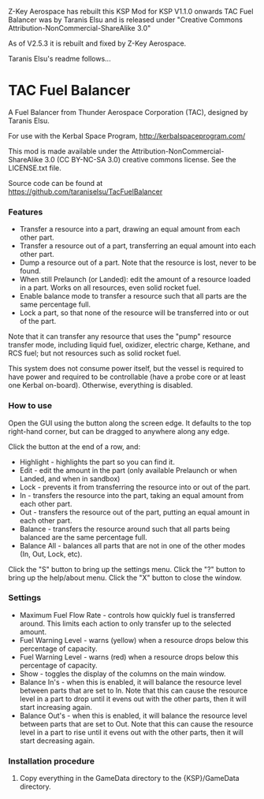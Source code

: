 Z-Key Aerospace has rebuilt this KSP Mod for KSP V1.1.0 onwards
TAC Fuel Balancer was by Taranis Elsu and is released under "Creative Commons Attribution-NonCommercial-ShareAlike 3.0"

As of V2.5.3 it is rebuilt and fixed by Z-Key Aerospace.



Taranis Elsu's readme follows...





TAC Fuel Balancer
===================

A Fuel Balancer from Thunder Aerospace Corporation (TAC), designed by Taranis Elsu.

For use with the Kerbal Space Program, http://kerbalspaceprogram.com/

This mod is made available under the Attribution-NonCommercial-ShareAlike 3.0 (CC BY-NC-SA 3.0) creative commons license. See the LICENSE.txt file.

Source code can be found at https://github.com/taraniselsu/TacFuelBalancer

### Features
* Transfer a resource into a part, drawing an equal amount from each other part.
* Transfer a resource out of a part, transferring an equal amount into each other part.
* Dump a resource out of a part. Note that the resource is lost, never to be found.
* When still Prelaunch (or Landed): edit the amount of a resource loaded in a part. Works
  on all resources, even solid rocket fuel.
* Enable balance mode to transfer a resource such that all parts are the same percentage
  full.
* Lock a part, so that none of the resource will be transferred into or out of the part.

Note that it can transfer any resource that uses the "pump" resource transfer mode,
including liquid fuel, oxidizer, electric charge, Kethane, and RCS fuel; but not resources
such as solid rocket fuel.

This system does not consume power itself, but the vessel is required to have power and
required to be controllable (have a probe core or at least one Kerbal on-board). Otherwise,
everything is disabled.

### How to use
Open the GUI using the button along the screen edge. It defaults to the top right-hand corner,
but can be dragged to anywhere along any edge.

Click the button at the end of a row, and:
* Highlight - highlights the part so you can find it.
* Edit - edit the amount in the part (only available Prelaunch or when Landed, and when in sandbox)
* Lock - prevents it from transferring the resource into or out of the part.
* In - transfers the resource into the part, taking an equal amount from each other part.
* Out - transfers the resource out of the part, putting an equal amount in each other part.
* Balance - transfers the resource around such that all parts being balanced are the same
  percentage full.
* Balance All - balances all parts that are not in one of the other modes (In, Out, Lock, etc).

Click the "S" button to bring up the settings menu.
Click the "?" button to bring up the help/about menu.
Click the "X" button to close the window.

### Settings
* Maximum Fuel Flow Rate - controls how quickly fuel is transferred around. This limits each
  action to only transfer up to the selected amount.
* Fuel Warning Level - warns (yellow) when a resource drops below this percentage of capacity.
* Fuel Warning Level - warns (red) when a resource drops below this percentage of capacity.
* Show <whatever> - toggles the display of the columns on the main window.
* Balance In's - when this is enabled, it will balance the resource level between parts that are
  set to In. Note that this can cause the resource level in a part to drop until it evens out with
  the other parts, then it will start increasing again.
* Balance Out's - when this is enabled, it will balance the resource level between parts that
  are set to Out. Note that this can cause the resource level in a part to rise until it evens out
  with the other parts, then it will start decreasing again.

### Installation procedure
1) Copy everything in the GameData directory to the {KSP}/GameData directory.
